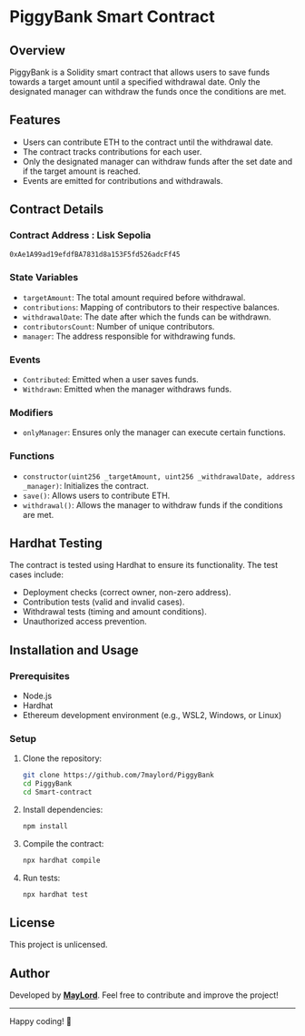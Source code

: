 # PiggyBank Smart Contract

## Overview
PiggyBank is a Solidity smart contract that allows users to save funds towards a target amount until a specified withdrawal date. Only the designated manager can withdraw the funds once the conditions are met.

## Features
- Users can contribute ETH to the contract until the withdrawal date.
- The contract tracks contributions for each user.
- Only the designated manager can withdraw funds after the set date and if the target amount is reached.
- Events are emitted for contributions and withdrawals.

## Contract Details

### Contract Address : Lisk Sepolia
   ```sh
   0xAe1A99ad19efdfBA7831d8a153F5fd526adcFf45
   ```

### State Variables
- `targetAmount`: The total amount required before withdrawal.
- `contributions`: Mapping of contributors to their respective balances.
- `withdrawalDate`: The date after which the funds can be withdrawn.
- `contributorsCount`: Number of unique contributors.
- `manager`: The address responsible for withdrawing funds.

### Events
- `Contributed`: Emitted when a user saves funds.
- `Withdrawn`: Emitted when the manager withdraws funds.

### Modifiers
- `onlyManager`: Ensures only the manager can execute certain functions.

### Functions
- `constructor(uint256 _targetAmount, uint256 _withdrawalDate, address _manager)`: Initializes the contract.
- `save()`: Allows users to contribute ETH.
- `withdrawal()`: Allows the manager to withdraw funds if the conditions are met.

## Hardhat Testing
The contract is tested using Hardhat to ensure its functionality. The test cases include:
- Deployment checks (correct owner, non-zero address).
- Contribution tests (valid and invalid cases).
- Withdrawal tests (timing and amount conditions).
- Unauthorized access prevention.

## Installation and Usage
### Prerequisites
- Node.js
- Hardhat
- Ethereum development environment (e.g., WSL2, Windows, or Linux)

### Setup
1. Clone the repository:
   ```sh
   git clone https://github.com/7maylord/PiggyBank
   cd PiggyBank
   cd Smart-contract
   ```
2. Install dependencies:
   ```sh
   npm install
   ```
3. Compile the contract:
   ```sh
   npx hardhat compile
   ```
4. Run tests:
   ```sh
   npx hardhat test
   ```

## License
This project is unlicensed.

## Author
Developed by **[MayLord](https://github.com/7maylord)**. Feel free to contribute and improve the project!

---

Happy coding! 🚀